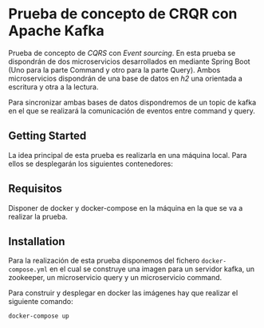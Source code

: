 # Prueba de concepto de CRQR con Apache Kafka

Prueba de concepto de *CQRS* con *Event sourcing*. En esta prueba se dispondrán de dos microservicios desarrollados en mediante Spring Boot (Uno para la parte Command y otro para la parte Query). Ambos microservicios dispondrán de una base de datos en *h2* una orientada a escritura y otra a la lectura.

Para sincronizar ambas bases de datos dispondremos de un topic de kafka en el que se realizará la comunicación de eventos entre command y query.

 

## Getting Started

La idea principal de esta prueba es realizarla en una máquina local. Para ellos se desplegarán los siguientes contenedores:


## Requisitos

Disponer de docker y docker-compose en la máquina en la que se va a realizar la prueba.

## Installation

Para la realización de esta prueba disponemos del fichero `docker-compose.yml` en el cual se construye una imagen para un servidor kafka, un zookeeper, un microservicio query y un microservicio command.

Para construir y desplegar en docker las imágenes hay que realizar el siguiente comando:

```bash
docker-compose up
```

